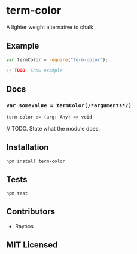 # term-color

<!--
    [![build status][build-png]][build]
    [![Coverage Status][cover-png]][cover]
    [![Davis Dependency status][dep-png]][dep]
-->

<!-- [![NPM][npm-png]][npm] -->

A lighter weight alternative to chalk

## Example

```js
var termColor = require("term-color");

// TODO. Show example
```

## Docs

### `var someValue = termColor(/*arguments*/)`

<!--
  This is a jsig notation of your interface.
  https://github.com/Raynos/jsig
-->
```ocaml
term-color := (arg: Any) => void
```

// TODO. State what the module does.

## Installation

`npm install term-color`

## Tests

`npm test`

## Contributors

 - Raynos

## MIT Licensed

  [build-png]: https://secure.travis-ci.org/Raynos/term-color.png
  [build]: https://travis-ci.org/Raynos/term-color
  [cover-png]: https://coveralls.io/repos/Raynos/term-color/badge.png
  [cover]: https://coveralls.io/r/Raynos/term-color
  [dep-png]: https://david-dm.org/Raynos/term-color.png
  [dep]: https://david-dm.org/Raynos/term-color
  [npm-png]: https://nodei.co/npm/term-color.png?stars&downloads
  [npm]: https://nodei.co/npm/term-color
